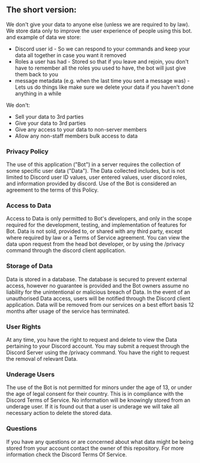 ## The short version:
We don't give your data to anyone else (unless we are required to by law). 
We store data only to improve the user experience of people using this bot. 
and example of data we store:
- Discord user id - So we can respond to your commands and keep your data all together in case you want it removed
- Roles a user has had - Stored so that if you leave and rejoin, you don't have to remember all the roles you used to have, the bot will just give them back to you
- message metadata (e.g. when the last time you sent a message was) - Lets us do things like make sure we delete your data if you haven't done anything in a while

We don't: 
- Sell your data to 3rd parties
- Give your data to 3rd parties
- Give any access to your data to non-server members
- Allow any non-staff members bulk access to data

### Privacy Policy
The use of this application ("Bot") in a server requires the collection of some specific user data ("Data"). The Data collected includes, but is not limited to Discord user ID values, user entered values, user discord roles, and information provided by discord. Use of the Bot is considered an agreement to the terms of this Policy.

### Access to Data
Access to Data is only permitted to Bot's developers, and only in the scope required for the development, testing, and implementation of features for Bot. Data is not sold, provided to, or shared with any third party, except where required by law or a Terms of Service agreement. You can view the data upon request from the head bot developer, or by using the /privacy command through the discord client application.

### Storage of Data
Data is stored in a database. The database is secured to prevent external access, however no guarantee is provided and the Bot owners assume no liability for the unintentional or malicious breach of Data. In the event of an unauthorised Data access, users will be notified through the Discord client application. Data will be removed from our services on a best effort basis 12 months after usage of the service has terminated.

### User Rights
At any time, you have the right to request and delete to view the Data pertaining to your Discord account. You may submit a request through the Discord Server using the /privacy command. You have the right to request the removal of relevant Data.

### Underage Users
The use of the Bot is not permitted for minors under the age of 13, or under the age of legal consent for their country. This is in compliance with the Discord Terms of Service. No information will be knowingly stored from an underage user. If it is found out that a user is underage we will take all necessary action to delete the stored data.

### Questions
If you have any questions or are concerned about what data might be being stored from your account contact the owner of this repository. For more information check the Discord Terms Of Service.
